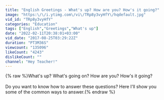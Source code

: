 ```yaml
---
title: "English Greetings - What's up? How are you? How's it going?"
image: "https:\/\/i.ytimg.com\/vi\/TRp8y3vyHfY\/hqdefault.jpg"
vid_id: "TRp8y3vyHfY"
categories: "Education"
tags: ["English","Greetings","What's up"]
date: "2022-02-11T20:38:01+03:00"
vid_date: "2017-08-25T03:29:22Z"
duration: "PT3M36S"
viewcount: "135096"
likeCount: "4243"
dislikeCount: ""
channel: "Hey Teacher!"
---
```

{% raw %}What's up? What's going on? How are you? How's it going? <br /><br />Do you want to know how to answer these questions? Here I'll show you some of the common ways to answer.{% endraw %}
